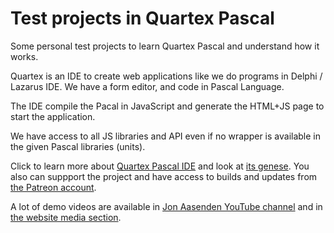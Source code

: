 # Test projects in Quartex Pascal

Some personal test projects to learn Quartex Pascal and understand how it works.

Quartex is an IDE to create web applications like we do programs in Delphi / Lazarus IDE. We have a form editor, and code in Pascal Language.

The IDE compile the Pacal in JavaScript and generate the HTML+JS page to start the application.

We have access to all JS libraries and API even if no wrapper is available in the given Pascal libraries (units).

Click to learn more about [Quartex Pascal IDE](https://quartexdeveloper.com) and look at [its genese](https://jonlennartaasenden.wordpress.com/category/qtx/). You also can suppport the project and have access to builds and updates from [the Patreon account](https://www.patreon.com/quartexnow/about).

A lot of demo videos are available in [Jon Aasenden YouTube channel](https://www.youtube.com/@CipherDiaz/search?query=quartex) and in [the website media section](https://quartexdeveloper.com/media-and-press/).

